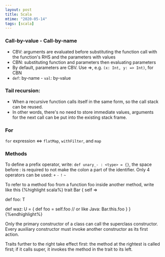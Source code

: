 ```yaml
---
layout: post
title: Scala
mtime: "2020-05-14"
tags: [scala]
---
```


### Call-by-value - Call-by-name
- CBV: arguments are evaluated before substituting the function call with the function's RHS and the parameters with values
- CBN: substituting function and parameters then evaluating parameters
- By default, parameters are CBV. Use =>, e.g. `(x: Int, y: => Int)`, for CBN
- `def`: by-name - `val`: by-value

### Tail recursion:
- When a recursive function calls itself in the same form, so the call stack can be reused.
- In other words, there's no need to store immediate values, arguments for the next call can be put into the existing stack frame.

### For
`for` expression <=> `flatMap`, `withFilter`, and `map`

### Methods
To define a prefix operator, write: `def unary_- : <type> = {}`, the space before : is required to not make the colon a part of the identifier.
Only 4 operators can be used: `+` `-` `!` `~`

To refer to a method foo from a function foo inside another method, write like this
{%highlight scala%}
trait Bar {
  self =>

  def foo: T
  
  def waz: U = {
    def foo = self.foo // or like Java: Bar.this.foo
  }
}
{%endhighlight%}

Only the primary constructor of a class can call the superclass constructor.  
Every auxiliary constructor must invoke another constructor as its first action.

Traits further to the right take effect first: the method at the rightest is called first; if it calls super, it invokes the method in the trait to its left.

